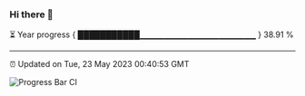 ### Hi there 👋

⏳ Year progress { ███████████▁▁▁▁▁▁▁▁▁▁▁▁▁▁▁▁▁▁▁ } 38.91 %

---

⏰ Updated on Tue, 23 May 2023 00:40:53 GMT

![Progress Bar CI](https://github.com/Shyam-Makwana/GitHub-Actions-Demo/workflows/Progress%20Bar%20CI/badge.svg)
